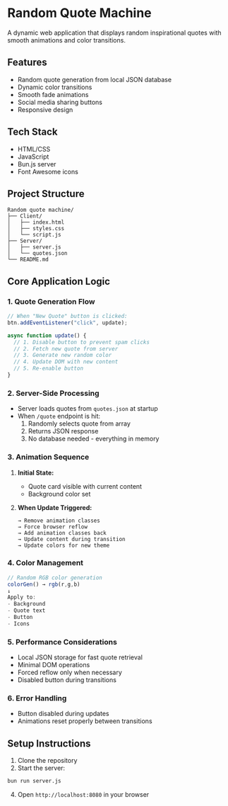 # Random Quote Machine

A dynamic web application that displays random inspirational quotes with smooth animations and color transitions.

## Features

- Random quote generation from local JSON database
- Dynamic color transitions
- Smooth fade animations
- Social media sharing buttons
- Responsive design

## Tech Stack

- HTML/CSS
- JavaScript
- Bun.js server
- Font Awesome icons

## Project Structure

```
Random quote machine/
├── Client/
│   ├── index.html
│   ├── styles.css
│   └── script.js
├── Server/
│   ├── server.js
│   └── quotes.json
└── README.md
```

## Core Application Logic

### 1. Quote Generation Flow

```javascript
// When "New Quote" button is clicked:
btn.addEventListener("click", update);

async function update() {
  // 1. Disable button to prevent spam clicks
  // 2. Fetch new quote from server
  // 3. Generate new random color
  // 4. Update DOM with new content
  // 5. Re-enable button
}
```

### 2. Server-Side Processing

- Server loads quotes from `quotes.json` at startup
- When `/quote` endpoint is hit:
  1. Randomly selects quote from array
  2. Returns JSON response
  3. No database needed - everything in memory

### 3. Animation Sequence

1. **Initial State:**

   - Quote card visible with current content
   - Background color set

2. **When Update Triggered:**
   ```
   → Remove animation classes
   → Force browser reflow
   → Add animation classes back
   → Update content during transition
   → Update colors for new theme
   ```

### 4. Color Management

```javascript
// Random RGB color generation
colorGen() → rgb(r,g,b)
↓
Apply to:
- Background
- Quote text
- Button
- Icons
```

### 5. Performance Considerations

- Local JSON storage for fast quote retrieval
- Minimal DOM operations
- Forced reflow only when necessary
- Disabled button during transitions

### 6. Error Handling

- Button disabled during updates
- Animations reset properly between transitions

## Setup Instructions

1. Clone the repository
2. Start the server:

```bash
bun run server.js
```

4. Open `http://localhost:8080` in your browser
